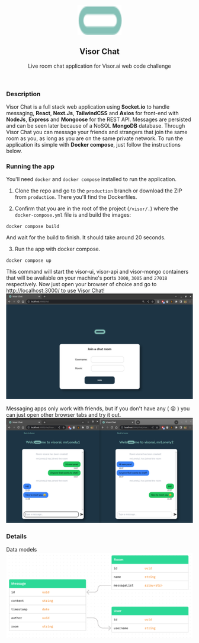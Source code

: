 <!-- PROJECT LOGO -->
<br />
<div align="center">
    <a>
    <img src="visor-ui/public/visor_blue.svg" alt="Logo" width="120" height="80">
    </a>

  <h2 align="center">Visor Chat</h2>

  <p align="center">
    Live room chat application for Visor.ai web code challenge
    <br />
    <br />
    <br />
  </p>
</div>


### Description
Visor Chat is a full stack web application using **Socket.io** to handle messaging, **React**, **Next.Js**, **TailwindCSS** and **Axios** for front-end with **NodeJs**, **Express** and **Mongoose** for the REST API. Messages are persisted and can be seen later because of a NoSQL **MongoDB** database.
Through Visor Chat you can message your friends and strangers that join the same room as you, as long as you are on the same private network. To run the application its simple with **Docker compose**, just follow the instructions below. 


### Running the app
You'll need `docker` and `docker compose` installed to run the application. 
1. Clone the repo and go to the `production` branch or download the ZIP from `production`. There you'll find the Dockerfiles.

2. Confirm that you are in the root of the project (`/visor/.`) where the `docker-compose.yml` file is and build the images:

```
docker compose build
```
And wait for the build to finish. It should take around 20 seconds. 

3. Run the app with docker compose.

```
docker compose up
``` 
This command will start the visor-ui, visor-api and visor-mongo containers that will be available on your machine's ports `3000`, `3005` and `27018` respectively.
Now just open your browser of choice and go to http://localhost:3000/ to use Visor Chat!
![visor chat home](.github/homeprint.png)

Messaging apps only work with friends, but if you don't have any ( 😢 ) you can just open other browser tabs and try it out. 
![visor chat print](.github/chatprint.png)

### Details
Data models
![data models](.github/model.png)

